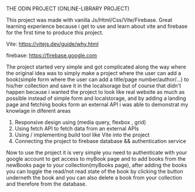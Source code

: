 THE ODIN PROJECT (ONLINE-LIBRARY PROJECT)

This project was made with vanilla Js/Html/Css/Vite/Firebase.
Great learning experience because i get to use and learn about vite and firebase for the first time to produce this project.

Vite: https://vitejs.dev/guide/why.html

firebase: https://firebase.google.com

The project started very simple and got complicated along the way where the original idea was to simply make a project where the user can add a book(simple form where the user can add a title/page number/author/...) to his/her collection and save it in the localsorage but of course that didn't happen because i wanted the project to look like real website as much as possible instead of simple form and localstorage, and by adding a landing page and fetching books form an external API i was able to demonstrat my knowlage in diferent areas

1. Responsive design using (media query, flexbox , grid)
2. Using fetch API to fetch data from an external APIs
3. Using / implementing build tool like Vite into the project
4. Connecting the project to firebase database && authentication service

Now to use the project it is very simple you need to authenticate with your google account to get access to myBook page and to add books from the newBooks page to your collection(myBooks page), after adding the books you can toggle the read/not read state of the book by clicking the button underneth the book and you can also delete a book from your collection and therefore from the database.
